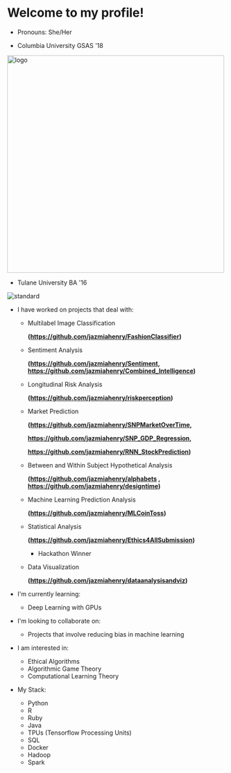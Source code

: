 # Welcome to my profile!

- Pronouns: She/Her

- Columbia University GSAS '18

<img width="500" alt="logo" src="https://user-images.githubusercontent.com/48301423/96311001-855fd400-0fd6-11eb-93d3-7037402d82a3.png">

- Tulane University BA '16

![standard](https://user-images.githubusercontent.com/48301423/96311110-c35cf800-0fd6-11eb-8307-3001a213fb4c.png)

- I have worked on projects that deal with:
  - Multilabel Image Classification 
    
    **(https://github.com/jazmiahenry/FashionClassifier)**  
    
  - Sentiment Analysis 
  
    **(https://github.com/jazmiahenry/Sentiment, https://github.com/jazmiahenry/Combined_Intelligence)**
    
  - Longitudinal Risk Analysis 
  
    **(https://github.com/jazmiahenry/riskperception)**
    
  - Market Prediction 
  
    **(https://github.com/jazmiahenry/SNPMarketOverTime,**
    
    **https://github.com/jazmiahenry/SNP_GDP_Regression,**
    
    **https://github.com/jazmiahenry/RNN_StockPrediction)**
    
  - Between and Within Subject Hypothetical Analysis 
  
    **(https://github.com/jazmiahenry/alphabets , 
    https://github.com/jazmiahenry/designtime)**
    
  - Machine Learning Prediction Analysis 
  
    **(https://github.com/jazmiahenry/MLCoinToss)**
    
  - Statistical Analysis
  
    **(https://github.com/jazmiahenry/Ethics4AllSubmission)**
    * Hackathon Winner
  
  - Data Visualization
  
    **(https://github.com/jazmiahenry/dataanalysisandviz)**

- I'm currently learning:
  - Deep Learning with GPUs
  
- I'm looking to collaborate on:  
  - Projects that involve reducing bias in machine learning
  
- I am interested in: 

  - Ethical Algorithms 
  - Algorithmic Game Theory 
  - Computational Learning Theory

- My Stack:

  - Python 
  - R
  - Ruby
  - Java
  - TPUs (Tensorflow Processing Units)
  - SQL
  - Docker
  - Hadoop
  - Spark
   
<!--
**jazmiahenry/jazmiahenry** is a ✨ _special_ ✨ repository because its `README.md` (this file) appears on your GitHub profile.

Here are some ideas to get you started:

- 🔭 I’m currently working on ...
- 🌱 I’m currently learning ...
- 👯 I’m looking to collaborate on ...
- 🤔 I’m looking for help with ...
- 💬 Ask me about ...
- 📫 How to reach me: ...
- 😄 Pronouns: ...
- ⚡ Fun fact: ...
-->
